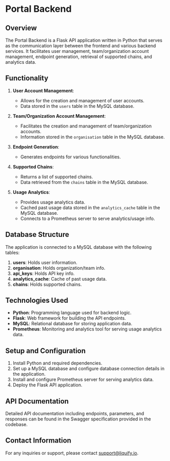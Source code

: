 # Portal Backend

## Overview

The Portal Backend is a Flask API application written in Python that serves as the communication layer between the frontend and various backend services. It facilitates user management, team/organization account management, endpoint generation, retrieval of supported chains, and analytics data.

## Functionality

1. **User Account Management**:
   - Allows for the creation and management of user accounts.
   - Data stored in the `users` table in the MySQL database.

2. **Team/Organization Account Management**:
   - Facilitates the creation and management of team/organization accounts.
   - Information stored in the `organisation` table in the MySQL database.

3. **Endpoint Generation**:
   - Generates endpoints for various functionalities.

4. **Supported Chains**:
   - Returns a list of supported chains.
   - Data retrieved from the `chains` table in the MySQL database.

5. **Usage Analytics**:
   - Provides usage analytics data.
   - Cached past usage data stored in the `analytics_cache` table in the MySQL database.
   - Connects to a Prometheus server to serve analytics/usage info.

## Database Structure

The application is connected to a MySQL database with the following tables:

1. **users**: Holds user information.
2. **organisation**: Holds organization/team info.
3. **api_keys**: Holds API key info.
4. **analytics_cache**: Cache of past usage data.
5. **chains**: Holds supported chains.

## Technologies Used

- **Python**: Programming language used for backend logic.
- **Flask**: Web framework for building the API endpoints.
- **MySQL**: Relational database for storing application data.
- **Prometheus**: Monitoring and analytics tool for serving usage analytics data.

## Setup and Configuration

1. Install Python and required dependencies.
2. Set up a MySQL database and configure database connection details in the application.
3. Install and configure Prometheus server for serving analytics data.
4. Deploy the Flask API application.

## API Documentation

Detailed API documentation including endpoints, parameters, and responses can be found in the Swagger specification provided in the codebase.

## Contact Information

For any inquiries or support, please contact [support@liquify.io](mailto:support@liquify.io).
